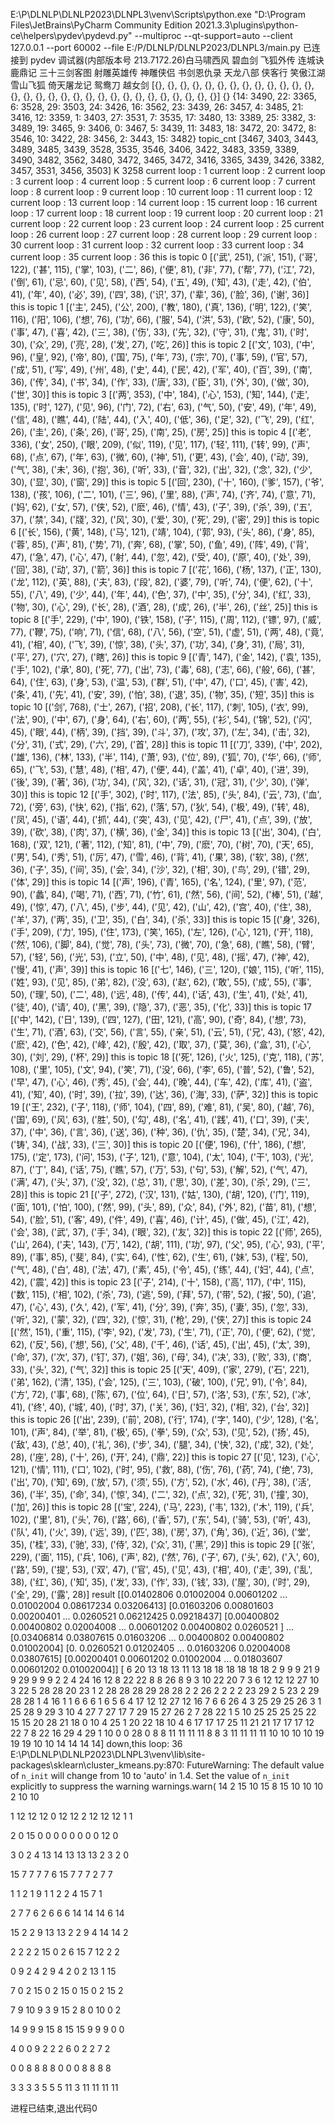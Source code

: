 E:\P\DLNLP\DLNLP2023\DLNPL3\venv\Scripts\python.exe "D:\Program Files\JetBrains\PyCharm Community Edition 2021.3.3\plugins\python-ce\helpers\pydev\pydevd.py" --multiproc --qt-support=auto --client 127.0.0.1 --port 60002 --file E:/P/DLNLP/DLNLP2023/DLNPL3/main.py
已连接到 pydev 调试器(内部版本号 213.7172.26)白马啸西风
碧血剑
飞狐外传
连城诀
鹿鼎记
三十三剑客图
射雕英雄传
神雕侠侣
书剑恩仇录
天龙八部
侠客行
笑傲江湖
雪山飞狐
倚天屠龙记
鸳鸯刀
越女剑
[{}, {}, {}, {}, {}, {}, {}, {}, {}, {}, {}, {}, {}, {}, {}, {}, {}, {}, {}, {}, {}, {}, {}, {}, {}, {}, {}, {}, {}, {}]
{}
{14: 3490, 22: 3365, 6: 3528, 29: 3503, 24: 3426, 16: 3562, 23: 3439, 26: 3457, 4: 3485, 21: 3416, 12: 3359, 1: 3403, 27: 3531, 7: 3535, 17: 3480, 13: 3389, 25: 3382, 3: 3489, 19: 3465, 9: 3406, 0: 3467, 5: 3439, 11: 3483, 18: 3472, 20: 3472, 8: 3546, 10: 3422, 28: 3456, 2: 3443, 15: 3482}
topic_cnt
[3467, 3403, 3443, 3489, 3485, 3439, 3528, 3535, 3546, 3406, 3422, 3483, 3359, 3389, 3490, 3482, 3562, 3480, 3472, 3465, 3472, 3416, 3365, 3439, 3426, 3382, 3457, 3531, 3456, 3503]
K 3258
current loop : 1
current loop : 2
current loop : 3
current loop : 4
current loop : 5
current loop : 6
current loop : 7
current loop : 8
current loop : 9
current loop : 10
current loop : 11
current loop : 12
current loop : 13
current loop : 14
current loop : 15
current loop : 16
current loop : 17
current loop : 18
current loop : 19
current loop : 20
current loop : 21
current loop : 22
current loop : 23
current loop : 24
current loop : 25
current loop : 26
current loop : 27
current loop : 28
current loop : 29
current loop : 30
current loop : 31
current loop : 32
current loop : 33
current loop : 34
current loop : 35
current loop : 36
this is topic  0
[('武', 251), ('派', 151), ('哥', 122), ('甚', 115), ('掌', 103), ('二', 86), ('便', 81), ('非', 77), ('帮', 77), ('江', 72), ('倒', 61), ('忌', 60), ('见', 58), ('西', 54), ('五', 49), ('知', 43), ('走', 42), ('伯', 41), ('年', 40), ('必', 39), ('四', 38), ('识', 37), ('辈', 36), ('脸', 36), ('谢', 36)]
this is topic  1
[('主', 245), ('公', 200), ('教', 180), ('真', 136), ('明', 122), ('笑', 116), ('阳', 106), ('想', 76), ('功', 66), ('服', 54), ('洪', 53), ('欧', 52), ('康', 50), ('事', 47), ('喜', 42), ('三', 38), ('伤', 33), ('先', 32), ('守', 31), ('鬼', 31), ('时', 30), ('众', 29), ('亮', 28), ('发', 27), ('吃', 26)]
this is topic  2
[('文', 103), ('中', 96), ('皇', 92), ('帝', 80), ('国', 75), ('年', 73), ('宗', 70), ('事', 59), ('官', 57), ('成', 51), ('写', 49), ('州', 48), ('史', 44), ('民', 42), ('军', 40), ('百', 39), ('南', 36), ('传', 34), ('书', 34), ('作', 33), ('唐', 33), ('臣', 31), ('外', 30), ('做', 30), ('世', 30)]
this is topic  3
[('两', 353), ('中', 184), ('心', 153), ('知', 144), ('走', 135), ('时', 127), ('见', 96), ('门', 72), ('右', 63), ('气', 50), ('安', 49), ('年', 49), ('信', 48), ('瞧', 44), ('陆', 44), ('入', 40), ('低', 36), ('足', 32), ('飞', 29), ('红', 26), ('圭', 26), ('条', 26), ('哥', 25), ('南', 25), ('房', 25)]
this is topic  4
[('老', 336), ('女', 250), ('眼', 209), ('似', 119), ('见', 117), ('轻', 111), ('转', 99), ('声', 68), ('点', 67), ('年', 63), ('微', 60), ('神', 51), ('更', 43), ('会', 40), ('动', 39), ('气', 38), ('未', 36), ('抱', 36), ('听', 33), ('音', 32), ('出', 32), ('念', 32), ('少', 30), ('显', 30), ('窗', 29)]
this is topic  5
[('回', 230), ('十', 160), ('爹', 157), ('爷', 138), ('孩', 106), ('二', 101), ('三', 96), ('里', 88), ('声', 74), ('齐', 74), ('意', 71), ('妈', 62), ('女', 57), ('侠', 52), ('麽', 46), ('情', 43), ('子', 39), ('杀', 39), ('五', 37), ('禁', 34), ('牋', 32), ('风', 30), ('爱', 30), ('死', 29), ('密', 29)]
this is topic  6
[('长', 156), ('黄', 148), ('马', 121), ('靖', 104), ('郭', 93), ('头', 86), ('身', 85), ('蓉', 85), ('声', 81), ('势', 71), ('奔', 68), ('掌', 50), ('鱼', 49), ('阵', 49), ('背', 47), ('急', 47), ('心', 47), ('射', 44), ('忽', 42), ('受', 40), ('原', 40), ('处', 39), ('回', 38), ('动', 37), ('箭', 36)]
this is topic  7
[('花', 166), ('杨', 137), ('正', 130), ('龙', 112), ('英', 88), ('夫', 83), ('段', 82), ('婆', 79), ('听', 74), ('便', 62), ('十', 55), ('八', 49), ('少', 44), ('年', 44), ('色', 37), ('中', 35), ('分', 34), ('红', 33), ('物', 30), ('心', 29), ('长', 28), ('酒', 28), ('成', 26), ('半', 26), ('丝', 25)]
this is topic  8
[('手', 229), ('中', 190), ('铁', 158), ('子', 115), ('周', 112), ('镖', 97), ('威', 77), ('鞭', 75), ('响', 71), ('信', 68), ('八', 56), ('空', 51), ('虚', 51), ('两', 48), ('竟', 41), ('相', 40), ('飞', 39), ('惊', 38), ('头', 37), ('功', 34), ('身', 31), ('局', 31), ('平', 27), ('穴', 27), ('瞎', 26)]
this is topic  9
[('青', 147), ('金', 142), ('袁', 135), ('手', 102), ('承', 80), ('死', 77), ('出', 73), ('毒', 68), ('志', 66), ('般', 66), ('甚', 64), ('住', 63), ('身', 53), ('温', 53), ('群', 51), ('中', 47), ('口', 45), ('害', 42), ('条', 41), ('先', 41), ('安', 39), ('怕', 38), ('退', 35), ('物', 35), ('短', 35)]
this is topic  10
[('剑', 768), ('士', 267), ('招', 208), ('长', 117), ('刺', 105), ('衣', 99), ('法', 90), ('中', 67), ('身', 64), ('右', 60), ('两', 55), ('衫', 54), ('锦', 52), ('闪', 45), ('眼', 44), ('柄', 39), ('挡', 39), ('斗', 37), ('攻', 37), ('左', 34), ('击', 32), ('分', 31), ('式', 29), ('六', 29), ('首', 28)]
this is topic  11
[('刀', 339), ('中', 202), ('雄', 136), ('林', 133), ('半', 114), ('萧', 93), ('位', 89), ('狐', 70), ('华', 66), ('师', 65), ('飞', 53), ('慧', 48), ('相', 47), ('便', 44), ('盖', 41), ('卓', 40), ('进', 39), ('後', 39), ('著', 36), ('功', 34), ('风', 32), ('话', 31), ('冠', 31), ('少', 30), ('弹', 30)]
this is topic  12
[('手', 302), ('时', 117), ('法', 85), ('头', 84), ('云', 73), ('血', 72), ('旁', 63), ('快', 62), ('指', 62), ('落', 57), ('狄', 54), ('极', 49), ('转', 48), ('凤', 45), ('语', 44), ('抓', 44), ('突', 43), ('见', 42), ('尸', 41), ('点', 39), ('放', 39), ('砍', 38), ('肉', 37), ('横', 36), ('金', 34)]
this is topic  13
[('出', 304), ('白', 168), ('双', 121), ('著', 112), ('知', 81), ('中', 79), ('麽', 70), ('树', 70), ('天', 65), ('男', 54), ('秀', 51), ('厉', 47), ('雪', 46), ('背', 41), ('果', 38), ('软', 38), ('然', 36), ('子', 35), ('间', 35), ('会', 34), ('沙', 32), ('相', 30), ('鸟', 29), ('错', 29), ('体', 29)]
this is topic  14
[('声', 196), ('青', 165), ('名', 124), ('里', 97), ('范', 90), ('蠡', 84), ('喝', 71), ('西', 71), ('竹', 61), ('然', 56), ('间', 52), ('棒', 51), ('越', 49), ('惊', 47), ('八', 45), ('步', 44), ('见', 42), ('山', 42), ('宫', 40), ('住', 38), ('羊', 37), ('两', 35), ('卫', 35), ('白', 34), ('杀', 33)]
this is topic  15
[('身', 326), ('手', 209), ('力', 195), ('住', 173), ('笑', 165), ('左', 126), ('心', 121), ('开', 118), ('然', 106), ('脚', 84), ('觉', 78), ('头', 73), ('微', 70), ('急', 68), ('瞧', 58), ('臂', 57), ('轻', 56), ('光', 53), ('立', 50), ('中', 48), ('见', 48), ('摇', 47), ('神', 42), ('慢', 41), ('声', 39)]
this is topic  16
[('七', 146), ('三', 120), ('娘', 115), ('听', 115), ('姓', 93), ('见', 85), ('弟', 82), ('没', 63), ('赵', 62), ('敢', 55), ('成', 55), ('事', 50), ('理', 50), ('二', 48), ('远', 48), ('传', 44), ('话', 43), ('生', 41), ('处', 41), ('徒', 40), ('请', 40), ('黑', 39), ('隐', 37), ('恶', 35), ('化', 33)]
this is topic  17
[('中', 142), ('日', 139), ('四', 127), ('田', 121), ('高', 90), ('奇', 84), ('想', 73), ('生', 71), ('酒', 63), ('交', 56), ('言', 55), ('亲', 51), ('云', 51), ('兄', 43), ('怒', 42), ('麽', 42), ('色', 42), ('峰', 42), ('殷', 42), ('取', 37), ('莫', 36), ('盒', 31), ('心', 30), ('刘', 29), ('杯', 29)]
this is topic  18
[('死', 126), ('火', 125), ('克', 118), ('苏', 108), ('里', 105), ('文', 94), ('笑', 71), ('没', 66), ('李', 65), ('普', 52), ('鲁', 52), ('早', 47), ('心', 46), ('秀', 45), ('会', 44), ('晚', 44), ('车', 42), ('库', 41), ('盗', 41), ('知', 40), ('时', 39), ('拉', 39), ('达', 36), ('海', 33), ('萨', 32)]
this is topic  19
[('王', 232), ('子', 118), ('师', 104), ('四', 89), ('难', 81), ('吴', 80), ('越', 76), ('国', 69), ('风', 63), ('胜', 50), ('勾', 48), ('名', 41), ('践', 41), ('口', 39), ('夫', 37), ('中', 36), ('言', 36), ('送', 36), ('种', 36), ('仇', 35), ('楚', 34), ('兄', 34), ('铸', 34), ('战', 33), ('三', 30)]
this is topic  20
[('便', 196), ('什', 186), ('想', 175), ('定', 173), ('问', 153), ('子', 121), ('意', 104), ('太', 104), ('干', 103), ('光', 87), ('丁', 84), ('话', 75), ('瞧', 57), ('万', 53), ('句', 53), ('解', 52), ('气', 47), ('满', 47), ('头', 37), ('没', 32), ('总', 31), ('思', 30), ('差', 30), ('杀', 29), ('三', 28)]
this is topic  21
[('子', 272), ('汉', 131), ('姑', 130), ('胡', 120), ('门', 119), ('面', 101), ('怕', 100), ('然', 99), ('头', 89), ('众', 84), ('外', 82), ('苗', 81), ('想', 54), ('脸', 51), ('客', 49), ('件', 49), ('喜', 46), ('计', 45), ('做', 45), ('江', 42), ('会', 38), ('武', 37), ('手', 34), ('眼', 32), ('友', 32)]
this is topic  22
[('师', 265), ('山', 264), ('夫', 143), ('万', 142), ('胡', 111), ('功', 97), ('父', 95), ('心', 93), ('平', 89), ('事', 85), ('斐', 84), ('实', 64), ('性', 62), ('生', 61), ('妹', 53), ('程', 50), ('气', 48), ('白', 48), ('法', 47), ('素', 45), ('令', 45), ('练', 44), ('妇', 44), ('点', 42), ('震', 42)]
this is topic  23
[('子', 214), ('十', 158), ('高', 117), ('中', 115), ('数', 115), ('相', 102), ('杀', 73), ('逃', 59), ('拜', 57), ('带', 52), ('报', 50), ('追', 47), ('心', 43), ('久', 42), ('军', 41), ('分', 39), ('奔', 35), ('妻', 35), ('忽', 33), ('听', 32), ('蒙', 32), ('四', 32), ('惊', 31), ('枪', 29), ('侠', 27)]
this is topic  24
[('然', 151), ('重', 115), ('李', 92), ('发', 73), ('生', 71), ('正', 70), ('便', 62), ('觉', 62), ('反', 56), ('想', 56), ('父', 48), ('千', 46), ('话', 45), ('出', 45), ('太', 39), ('命', 37), ('次', 37), ('钉', 37), ('姐', 36), ('母', 34), ('决', 33), ('败', 33), ('商', 33), ('头', 32), ('气', 32)]
this is topic  25
[('天', 409), ('家', 279), ('石', 221), ('弟', 162), ('清', 135), ('会', 125), ('三', 103), ('破', 100), ('兄', 91), ('令', 84), ('方', 72), ('事', 68), ('陈', 67), ('位', 64), ('日', 57), ('洛', 53), ('东', 52), ('冰', 41), ('终', 40), ('城', 40), ('时', 37), ('关', 36), ('妇', 32), ('相', 32), ('台', 32)]
this is topic  26
[('出', 239), ('前', 208), ('行', 174), ('字', 140), ('少', 128), ('名', 101), ('声', 84), ('举', 81), ('极', 65), ('拳', 59), ('众', 53), ('见', 52), ('扬', 45), ('敌', 43), ('总', 40), ('礼', 36), ('步', 34), ('腿', 34), ('快', 32), ('成', 32), ('处', 28), ('座', 28), ('十', 26), ('开', 24), ('鼎', 22)]
this is topic  27
[('见', 123), ('心', 121), ('情', 111), ('口', 102), ('时', 95), ('救', 88), ('伤', 76), ('药', 74), ('绝', 73), ('出', 70), ('知', 69), ('放', 57), ('须', 55), ('方', 52), ('水', 46), ('丹', 38), ('活', 36), ('半', 35), ('命', 34), ('惊', 34), ('二', 32), ('点', 32), ('死', 31), ('撞', 30), ('加', 26)]
this is topic  28
[('宝', 224), ('马', 223), ('韦', 132), ('木', 119), ('兵', 102), ('里', 81), ('头', 76), ('路', 66), ('香', 57), ('东', 54), ('骑', 53), ('听', 43), ('队', 41), ('火', 39), ('远', 39), ('匹', 38), ('房', 37), ('角', 36), ('近', 36), ('堂', 35), ('桂', 33), ('驰', 33), ('侍', 32), ('众', 31), ('黑', 29)]
this is topic  29
[('张', 229), ('面', 115), ('兵', 106), ('声', 82), ('然', 76), ('子', 67), ('头', 62), ('入', 60), ('路', 59), ('提', 53), ('双', 47), ('官', 45), ('见', 43), ('相', 40), ('走', 39), ('乱', 38), ('红', 36), ('知', 35), ('发', 33), ('作', 33), ('钱', 33), ('屋', 30), ('时', 29), ('全', 29), ('露', 28)]
result
[[0.01402806 0.01002004 0.00601202 ... 0.01002004 0.08617234 0.03206413]
 [0.01603206 0.00801603 0.00200401 ... 0.0260521  0.06212425 0.09218437]
 [0.00400802 0.00400802 0.02004008 ... 0.00601202 0.00400802 0.0260521 ]
 ...
 [0.03406814 0.03807615 0.01603206 ... 0.00400802 0.00400802 0.01002004]
 [0.         0.0260521  0.01202405 ... 0.01603206 0.02004008 0.03807615]
 [0.00200401 0.00601202 0.01002004 ... 0.01803607 0.00601202 0.01002004]]
[ 6 20 13 18 13 11 13 18 18 18 18 18 18  2  9  9  9 21  9  9 29  9  9  9
  2  2  4 24 16 12  8 22 22  8  8 26  8  9  3 10 22 20  7  3  6 12 12 12
 27 10  3 22  5 28 28 20 23  1  2 28 28 28 29 28 28  2  2 26  2  2  2  2
 23 29  2  5 23  2 29 28 28  1  4 16  1  1  6  6  6  1  6  5  6  4 17 12
 12 27 12 16  7  6  6 26  4  3 25 29 25 26  3  1 25 28  9 29  3 10  4 27
  7 27 17  7 29 15 27 26  2  7 28 22  1  5 10 25 25 25 25 22 15 15 20 28
 21 18  0 10  4 25  1 20 22 18 10  4  6 17 17 17 25 11 21 21 17 17 17 12
 22  7  8 22 16 29  4 29  1 10  0  0 28  0  8  8 11 11 11 11  8  8  3 11
 11 11 11 10 10 10 10 19 19 19 10 10 14 14 14 14]
down,this loop: 36
E:\P\DLNLP\DLNLP2023\DLNPL3\venv\lib\site-packages\sklearn\cluster\_kmeans.py:870: FutureWarning: The default value of `n_init` will change from 10 to 'auto' in 1.4. Set the value of `n_init` explicitly to suppress the warning
  warnings.warn(
14 2 15 10 15 8 15 10 10 10 2 10 10 

1 12 12 12 0 12 12 2 12 12 12 1 1 

2 0 15 0 0 0 0 0 0 0 0 12 0 

3 0 2 4 13 14 13 13 13 2 3 2 0 

15 7 7 7 7 6 15 7 7 7 2 7 7 

1 1 2 1 9 1 1 2 2 4 15 7 1 

2 7 7 6 2 6 6 6 14 14 14 6 14 

15 2 2 9 13 13 2 2 9 4 14 14 2 

2 2 2 2 15 0 2 6 15 7 12 2 2 

0 9 2 4 2 9 4 2 0 2 13 1 15 

7 0 2 15 0 2 15 0 15 0 2 15 2 

7 9 10 9 3 9 15 2 8 0 10 0 2 

14 9 9 9 15 8 15 15 9 9 9 0 0 

4 0 0 9 2 2 2 6 0 2 2 7 2 

0 0 8 8 8 8 0 0 0 8 8 8 8 

3 3 3 3 5 5 5 11 3 11 11 11 11 


进程已结束,退出代码0